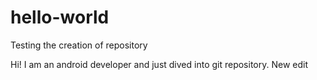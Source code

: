 # hello-world
Testing the creation of repository

Hi! I am an android developer and just dived into git repository. 
New edit
